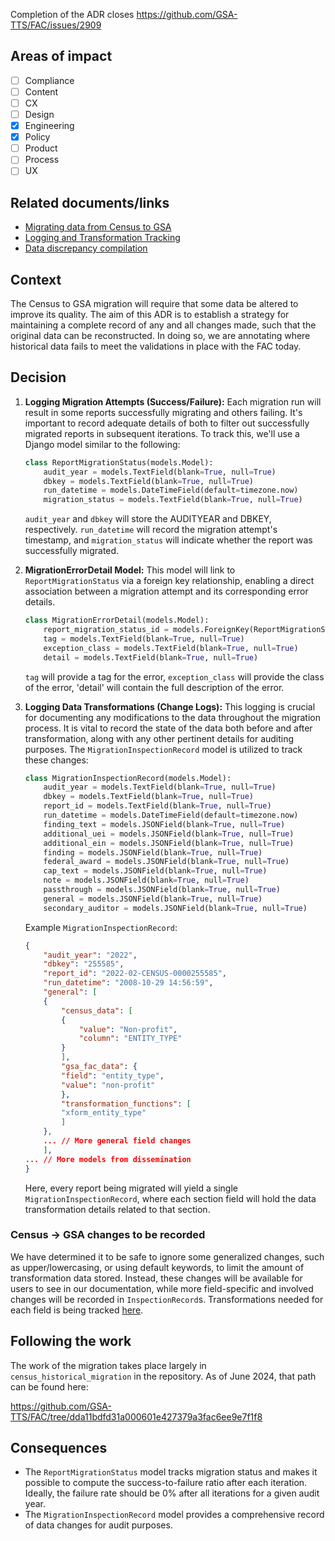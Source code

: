 Completion of the ADR closes https://github.com/GSA-TTS/FAC/issues/2909

## Areas of impact

- [ ]   Compliance
- [ ]   Content
- [ ]   CX
- [ ]   Design
- [x]   Engineering
- [x]   Policy
- [ ]   Product
- [ ]   Process
- [ ]   UX

## Related documents/links

- [Migrating data from Census to GSA
](https://github.com/GSA-TTS/FAC/issues/2848)
- [Logging and Transformation Tracking](https://github.com/GSA-TTS/FAC/issues/2909)
- [Data discrepancy compilation](https://github.com/GSA-TTS/FAC/issues/2912)

## Context
The Census to GSA migration will require that some data be altered to improve its quality. The aim of this ADR is to establish a strategy for maintaining a complete record of any and all changes made, such that the original data can be reconstructed. In doing so, we are annotating where historical data fails to meet the validations in place with the FAC today.

## Decision

1. **Logging Migration Attempts (Success/Failure):**
   Each migration run will result in some reports successfully migrating and others failing. It's important to record adequate details of both to filter out successfully migrated reports in subsequent iterations. To track this, we'll use a Django model similar to the following:

   ```python
   class ReportMigrationStatus(models.Model):
       audit_year = models.TextField(blank=True, null=True)
       dbkey = models.TextField(blank=True, null=True)
       run_datetime = models.DateTimeField(default=timezone.now)
       migration_status = models.TextField(blank=True, null=True)
   ```
   `audit_year` and `dbkey` will store the AUDITYEAR and DBKEY, respectively. `run_datetime` will record the migration attempt's timestamp, and `migration_status` will indicate whether the report was successfully migrated.

2. **MigrationErrorDetail Model:**
   This model will link to `ReportMigrationStatus` via a foreign key relationship, enabling a direct association between a migration attempt and its corresponding error details. 
   ```python
   class MigrationErrorDetail(models.Model):
       report_migration_status_id = models.ForeignKey(ReportMigrationStatus, on_delete=models.CASCADE)
       tag = models.TextField(blank=True, null=True)
       exception_class = models.TextField(blank=True, null=True)
       detail = models.TextField(blank=True, null=True)
   ```
   `tag` will provide a tag for the error, `exception_class` will provide the class of the error, 'detail' will contain the full description of the error.

3. **Logging Data Transformations (Change Logs):**
   This logging is crucial for documenting any modifications to the data throughout the migration process. It is vital to record the state of the data both before and after transformation, along with any other pertinent details for auditing purposes. The `MigrationInspectionRecord` model is utilized to track these changes:


    ```python
    class MigrationInspectionRecord(models.Model):
        audit_year = models.TextField(blank=True, null=True)
        dbkey = models.TextField(blank=True, null=True)
        report_id = models.TextField(blank=True, null=True)
        run_datetime = models.DateTimeField(default=timezone.now)
        finding_text = models.JSONField(blank=True, null=True)
        additional_uei = models.JSONField(blank=True, null=True)
        additional_ein = models.JSONField(blank=True, null=True)
        finding = models.JSONField(blank=True, null=True)
        federal_award = models.JSONField(blank=True, null=True)
        cap_text = models.JSONField(blank=True, null=True)
        note = models.JSONField(blank=True, null=True)
        passthrough = models.JSONField(blank=True, null=True)
        general = models.JSONField(blank=True, null=True)
        secondary_auditor = models.JSONField(blank=True, null=True)
    ```

    Example `MigrationInspectionRecord`:
    ```json
    {
        "audit_year": "2022",
        "dbkey": "255585",
        "report_id": "2022-02-CENSUS-0000255585",
        "run_datetime": "2008-10-29 14:56:59",
        "general": [
        {
            "census_data": [
            {
                "value": "Non-profit",
                "column": "ENTITY_TYPE"
            }
            ],
            "gsa_fac_data": {
            "field": "entity_type",
            "value": "non-profit"
            },
            "transformation_functions": [
            "xform_entity_type"
            ]
        },
        ... // More general field changes
        ],
    ... // More models from dissemination
    }
    ```
    Here, every report being migrated will yield a single `MigrationInspectionRecord`, where each section field will hold the data transformation details related to that section.

### Census -> GSA changes to be recorded

We have determined it to be safe to ignore some generalized changes, such as upper/lowercasing, or using default keywords, to limit the amount of transformation data stored. Instead, these changes will be available for users to see in our documentation, while more field-specific and involved changes will be recorded in `InspectionRecord`s. Transformations needed for each field is being tracked [here](https://github.com/GSA-TTS/FAC/issues/2912).

## Following the work

The work of the migration takes place largely in `census_historical_migration` in the repository. As of June 2024, that path can be found here:

https://github.com/GSA-TTS/FAC/tree/dda11bdfd31a000601e427379a3fac6ee9e7f1f8

## Consequences
- The `ReportMigrationStatus` model tracks migration status and makes it possible to compute the success-to-failure ratio after each iteration. Ideally, the failure rate should be 0% after all iterations for a given audit year.
- The `MigrationInspectionRecord` model provides a comprehensive record of data changes for audit purposes.
